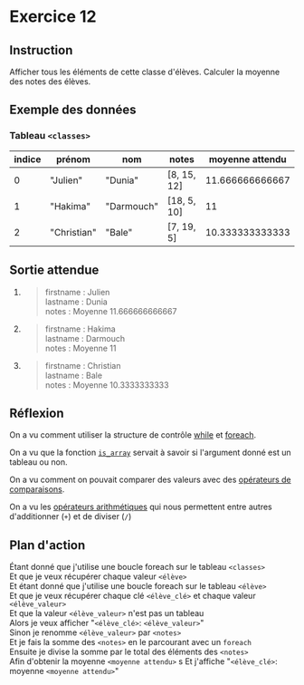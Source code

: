 # Exercice 12

## Instruction

Afficher tous les éléments de cette classe d'élèves. Calculer la moyenne des
notes des élèves.

## Exemple des données

### Tableau `<classes>`

| indice | prénom      | nom        | notes       | moyenne attendu |
| ------ | ----------- | ---------- | ----------- | --------------- |
| 0      | "Julien"    | "Dunia"    | [8, 15, 12] | 11.666666666667 |
| 1      | "Hakima"    | "Darmouch" | [18, 5, 10] | 11              |
| 2      | "Christian" | "Bale"     | [7, 19, 5]  | 10.333333333333 |

## Sortie attendue

1. > firstname : Julien  
   > lastname : Dunia  
   > notes : Moyenne 11.666666666667

2. > firstname : Hakima  
   > lastname : Darmouch  
   > notes : Moyenne 11

3. > firstname : Christian  
   > lastname : Bale  
   > notes : Moyenne 10.3333333333

## Réflexion

On a vu comment utiliser la structure de contrôle [while](https://www.php.net/manual/fr/control-structures.while.php)
et [foreach](https://www.php.net/manual/fr/control-structures.foreach.php).

On a vu que la fonction [`is_array`](https://www.php.net/manual/fr/function.is-array.php)
servait à savoir si l'argument donné est un tableau ou non.

On a vu comment on pouvait comparer des valeurs avec des [opérateurs de comparaisons](https://www.php.net/manual/fr/language.operators.comparison.php).

On a vu les [opérateurs arithmétiques](https://www.php.net/manual/fr/language.operators.arithmetic.php)
qui nous permettent entre autres d'additionner (`+`) et de diviser (`/`)

## Plan d'action

Étant donné que j'utilise une boucle foreach sur le tableau `<classes>`  
Et que je veux récupérer chaque valeur `<élève>`  
Et étant donné que j'utilise une boucle foreach sur le tableau `<élève>`  
Et que je veux récupérer chaque clé `<élève_clé>` et chaque valeur `<élève_valeur>`  
Et que la valeur `<élève_valeur>` n'est pas un tableau  
Alors je veux afficher "`<élève_clé>`: `<élève_valeur>`"  
Sinon je renomme `<élève_valeur>` par `<notes>`  
Et je fais la somme des `<notes>` en le parcourant avec un `foreach`  
Ensuite je divise la somme par le total des éléments des `<notes>`  
Afin d'obtenir la moyenne `<moyenne attendu>` s
Et j'affiche "`<élève_clé>`: moyenne `<moyenne attendu>`"
